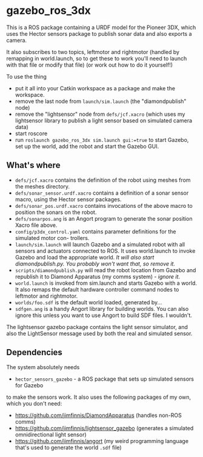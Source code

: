 # gazebo_ros_3dx
This is a ROS package containing a URDF model for the Pioneer 3DX, which uses the Hector sensors package to publish sonar data and
also exports a camera.

It also subscribes to two topics, leftmotor and rightmotor (handled by remapping in world.launch, so to get these to work you'll need
to launch with that file or modify that file) (or work out how to do it yourself!)

To use the thing
* put it all into your Catkin workspace as a package and make the workspace.
* remove the last node from `launch/sim.launch` (the "diamondpublish" node)
* remove the "lightsensor" node from `defs/jcf.xacro` (which uses my lightsensor library to publish a light sensor based on simulated camera data)
* start roscore
* run `roslaunch gazebo_ros_3dx sim.launch gui:=true` to start Gazebo, set up the world, add the robot and start the Gazebo GUI.



## What's where

* `defs/jcf.xacro` contains the definition of the robot using meshes from the meshes directory.
* `defs/sonar_sensor.urdf.xacro` contains a definition of a sonar sensor macro, using the Hector sensor packages.
* `defs/sonar_pos.urdf.xacro` contains invocations of the above macro to position the sonars
on the robot.
* `defs/sonarpos.ang` is an Angort program to generate the sonar position Xacro file above.
* `config/p3dx_control.yaml` contains parameter definitions for the simulated motor con-
trollers.
* `launch/sim.launch` will launch Gazebo and a simulated robot with all sensors and actuators
connected to ROS. It uses world.launch to invoke Gazebo and load the appropriate world.
*It will also start diamondpublish.py. You probably won't want that, so remove it.*
* `scripts/diamondpublish.py` will read the robot location from Gazebo and republish it to
Diamond Apparatus (my comms system) - *ignore it*.
* `world.launch` is invoked from sim.launch and starts Gazebo with a world. It also remaps
the default hardware controller command nodes to leftmotor and rightmotor.
* `worlds/foo.sdf` is the default world loaded, generated by...
* `sdfgen.ang` is a handy Angort library for building worlds. You can also ignore this unless you want to use Angort to build SDF files. I wouldn't.

The lightsensor gazebo package contains the light sensor simulator, and also the LightSensor
message used by both the real and simulated sensor.

## Dependencies
The system absolutely needs

* `hector_sensors_gazebo` - a ROS package that sets up simulated sensors for Gazebo

to make the sensors work. It also uses the following packages of my own, which you don't need:

* https://github.com/jimfinnis/DiamondApparatus (handles non-ROS comms)
* https://github.com/jimfinnis/lightsensor_gazebo (generates a simulated omnidirectional light sensor)
* https://github.com/jimfinnis/angort (my weird programming language that's used to generate the world `.sdf` file)
